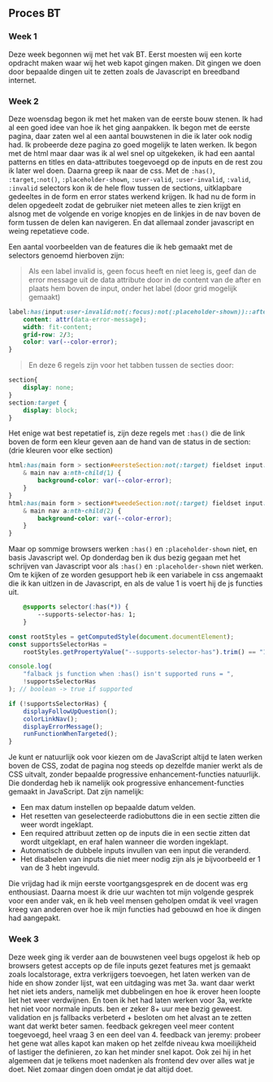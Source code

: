 ## Proces BT

### Week 1

Deze week begonnen wij met het vak BT. Eerst moesten wij een korte opdracht maken waar wij het web kapot gingen maken. Dit gingen we doen door bepaalde dingen uit te zetten zoals de Javascript en breedband internet. 

<!-- Nadenken over opdracht aanpak en bespreken vrijdag -->

### Week 2

Deze woensdag begon ik met het maken van de eerste bouw stenen. Ik had al een goed idee van hoe ik het ging aanpakken. Ik begon met de eerste pagina, daar zaten wel al een aantal bouwstenen in die ik later ook nodig had. Ik probeerde deze pagina zo goed mogelijk te laten werken. Ik begon met de html maar daar was ik al wel snel op uitgekeken, ik had een aantal patterns en titles en data-attributes toegevoegd op de inputs en de rest zou ik later wel doen. Daarna greep ik naar de css. Met de `:has()`, `:target`,`:not()`, `:placeholder-shown`, `:user-valid`, `:user-invalid`, `:valid`, `:invalid` selectors kon ik de hele flow tussen de sections, uitklapbare gedeeltes in de form en error states werkend krijgen. Ik had nu de form in delen opgedeelt zodat de gebruiker niet meteen alles te zien krijgt en alsnog met de volgende en vorige knopjes en de linkjes in de nav boven de form tussen de delen kan navigeren. En dat allemaal zonder javascript en weing repetatieve code.

Een aantal voorbeelden van de features die ik heb gemaakt met de selectors genoemd hierboven zijn:

> Als een label invalid is, geen focus heeft en niet leeg is, geef dan de error message uit de data attribute door
in de content van de after
en plaats hem boven de input, onder het label 
(door grid mogelijk gemaakt) 

```css
label:has(input:user-invalid:not(:focus):not(:placeholder-shown))::after {
    content: attr(data-error-message);
    width: fit-content;
    grid-row: 2/3;
    color: var(--color-error);
}
```

> En deze 6 regels zijn voor het tabben tussen de secties door:

```css
section{
    display: none;
}
section:target {
    display: block;
}
```

Het enige wat best repetatief is, zijn deze regels met `:has()` die de link boven de form een kleur geven aan de hand van de status in de section: (drie kleuren voor elke section)

```css
html:has(main form > section#eersteSection:not(:target) fieldset input:user-invalid:not(:placeholder-shown)) {
    & main nav a:nth-child(1) {
        background-color: var(--color-error);
    }
}
html:has(main form > section#tweedeSection:not(:target) fieldset input:user-invalid:not(:placeholder-shown)) {
    & main nav a:nth-child(2) {
        background-color: var(--color-error);
    }
}
```

Maar op sommige browsers werken `:has()` en `:placeholder-shown` niet, en basis Javascript wel. Op donderdag ben ik dus bezig gegaan met het schrijven van Javascript voor als `:has()` en `:placeholder-shown` niet werken. Om te kijken of ze worden gesupport heb ik een variabele in css angemaakt die ik kan uitlzen in de Javascript, en als de value 1 is voert hij de js functies uit. 

```css
    @supports selector(:has(*)) {
        --supports-selector-has: 1;
    }
```

```js
const rootStyles = getComputedStyle(document.documentElement);
const supportsSelectorHas =
    rootStyles.getPropertyValue("--supports-selector-has").trim() == "1";

console.log(
    "falback js function when :has() isn't supported runs = ",
    !supportsSelectorHas
); // boolean -> true if supported

if (!supportsSelectorHas) {
    displayFollowUpQuestion();
    colorLinkNav();
    displayErrorMessage();
    runFunctionWhenTargeted();
}
```

Je kunt er natuurlijk ook voor kiezen om de JavaScript altijd te laten werken boven de CSS, zodat de pagina nog steeds op dezelfde manier werkt als de CSS uitvalt, zonder bepaalde progressive enhancement-functies natuurlijk. Die donderdag heb ik namelijk ook progressive enhancement-functies gemaakt in JavaScript. Dat zijn namelijk:

- Een max datum instellen op bepaalde datum velden.
- Het resetten van geselecteerde radiobuttons die in een sectie zitten die weer wordt ingeklapt.
- Een required attribuut zetten op de inputs die in een sectie zitten dat wordt uitgeklapt, en eraf halen wanneer die worden ingeklapt. 
- Automatisch de dubbele inputs invullen van een input die veranderd.
- Het disabelen van inputs die niet meer nodig zijn als je bijvoorbeeld er 1 van de 3 hebt ingevuld.

Die vrijdag had ik mijn eerste voortgangsgesprek en de docent was erg enthousiast. Daarna moest ik drie uur wachten tot mijn volgende gesprek voor een ander vak, en ik heb veel mensen geholpen omdat ik veel vragen kreeg van anderen over hoe ik mijn functies had gebouwd en hoe ik dingen had aangepakt.

### Week 3

Deze week ging ik verder aan de bouwstenen
veel bugs opgelost
ik heb op browsers getest
accepts op de file inputs gezet
features met js gemaakt zoals localstorage, extra verkrijgers toevoegen, het laten werken van de hide en show zonder lijst, wat een uitdaging was met 3a. want daar werkt het niet iets anders, namelijk met dubbelingen en hoe ik erover heen loopte liet het weer verdwijnen. En toen ik het had laten werken voor 3a, werkte het niet voor normale inputs. ben er zeker 8+ uur mee bezig geweest.
validation en js fallbacks verbeterd + besloten om het alvast an te zetten want dat werkt beter samen.
feedback gekregen 
veel meer content toegevoegd, heel vraag 3 en een deel van 4.
feedback van jeremy: probeer het gene wat alles kapot kan maken op het zelfde niveau kwa 
moeilijkheid of lastiger the definieren, zo kan het minder snel kapot.
Ook zei hij in het algemeen dat je telkens moet nadenken als frontend dev over alles wat je doet. 
Niet zomaar dingen doen omdat je dat altijd doet.

